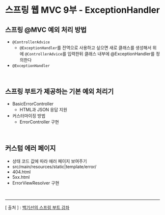 스프링 웹 MVC 9부 - ExceptionHandler
===

스프링 @MVC 예외 처리 방법
---
+ `@ControllerAdvice`
  - `@ExceptionHandler`를 전역으로 사용하고 싶으면 새로 클래스를 생성해서 위에 `@ControllerAdvice`를 입력한뒤 클래스 내부에 @ExceptionHandler를 정의한다 
+ `@ExceptionHandler`

<br/>

스프링 부트가 제공하는 기본 예외 처리기
---

+ BasicErrorController
  - HTML과 JSON 응답 지원
+ 커스터마이징 방법
  - ErrorController 구현
  
<br/>

커스텀 에러 페이지
---
+ 상태 코드 값에 따라 에러 페이지 보여주기
+ src/main/resources/static|template/error/
+ 404.html
+ 5xx.html
+ ErrorViewResolver 구현

<br/>

---
[ 출처 ] : [백기선의 스프링 부트 강좌](https://www.inflearn.com/course/%EC%8A%A4%ED%94%84%EB%A7%81%EB%B6%80%ED%8A%B8/)
